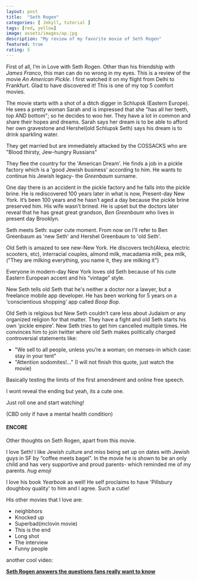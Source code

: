 ```yaml
---
layout: post
title:  "Seth Rogen"
categories: [ Jekyll, tutorial ]
tags: [red, yellow]
image: assets/images/ap.jpg
description: "My review of my favorite movie of Seth Rogen"
featured: true
rating: 5
---
```


First of all, I’m in Love with Seth Rogen. Other than his friendship with _James Franco_, this man can do no wrong in my eyes. This is a review of the movie _An American Pickle_. I first watched it on my flight from Delhi to Frankfurt. Glad to have discovered it! This is one of my top 5 comfort movies.


The movie starts with a shot of a ditch digger in Schlupsk (Eastern Europe). He sees a pretty woman Sarah and is impressed that she "has all her teeth, top AND bottom"; so he decides to woo her. They have a lot in common and share their hopes and dreams. Sarah says her dream is to be able to afford her own gravestone and Hershel(old Schlupsk Seth) says his dream is to drink sparkling water.

They get married but are immediately attacked by the COSSACKS who are "Blood thirsty, Jew-hungry Russians"

They flee the country for the 'American Dream'. He finds a job in a pickle factory which is a 'good Jewish business' according to him. He wants to continue his Jewish legacy-  the _Greenbaum_ surname.

One day there is an accident in the pickle factory and he falls into the pickle brine. He is rediscovered 100 years later in what is now, Present-day New York. It’s been 100 years and he hasn’t aged a day because the pickle brine preserved him. His wife wasn’t brined. He is upset but the doctors later reveal that he has great great grandson, _Ben Greenbaum_ who lives in present day Brooklyn.

Seth meets Seth: super cute moment. From now on I'll refer to Ben Greenbaum as 'new Seth' and Hershel Greenbaum to 'old Seth'.

Old Seth is amazed to see new-New York. He discovers tech(Alexa, electric scooters, etc), interracial couples, almond milk, macadamia milk, pea milk, ("They are milking everything, you name it, they are milking it")

Everyone in modern-day New York loves old Seth because of his cute Eastern European accent and his “vintage” style.

New Seth tells old Seth that he's neither a doctor nor a lawyer, but a freelance mobile app developer. He has been working for 5 years on a 'conscientious shopping' app called _Boop Bop_.

Old Seth is relgious but New Seth couldn’t care less about Judaism or any organized religion for that matter. They have a fight and old Seth starts his own 'pickle empire'. New Seth tries to get him cancelled multiple times. He convinces him to join twitter where old Seth makes politically charged controversial statements like:

* "We sell to all people, unless you’re a woman; on menses-in which case: stay in your tent"
* "Attention sodomites!..." (I will not finish this quote, just watch the movie)

Basically testing the limits of the first amendment and online free speech.

I wont reveal the ending but yeah, its a cute one.

Just roll one and start watching!

(CBD only if have a mental health condition)


#### ENCORE

Other thoughts on Seth Rogen, apart from this movie.

I love Seth! I like Jewish culture and miss being set up on dates with Jewish guys in SF by “coffee meets bagel”. In the movie he is shown to be an only child and has very supportive and proud parents- which reminded me of my parents. *hug emoji*

I love his book _Yearbook_ as well! He self proclaims to have  'Pillsbury doughboy quality' to him and I agree. Such a cutie!

His other movies that I love are:

* neighbhors
* Knocked up
* Superbad(mclovin movie)
* This is the end
* Long shot
* The interview
* Funny people

another cool video:

[**Seth Rogen answers the questions fans really want to know**](https://www.youtube.com/watch?v=ZqtjnpCpQnE&ab_channel=BritishGQ)
